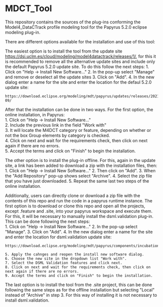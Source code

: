 # MDCT_Tool

This repository contains the sources of the plug-ins conforming the Model4_DataCTrack profile modeling tool for the Papyrus 5.2.0 eclipse modeling plug-in.

There are different options available for the installation and use of this tool:

  The easiest option is to install the tool from the update site https://dsi.uclm.es/cloud/modeling/model4datactrack/releases/1/, for this it is recommended to remove all the alternative update sites and include only the default Papyrus 5.2.0 update site. To do this follow the next steps:
    1. Click on "Help -> Install New Software..." 
    2. In the pop-up select "Manage" and remove or deselect all the update sites
    3. Click on "Add".
    4. In the new dialog enter a name for the site and enter the location for the defaul 5.2.0 update site:
    
    https://download.eclipse.org/modeling/mdt/papyrus/updates/releases/2021-09/
  
  
  After that the installation can be done in two ways. For the first option, the online installation, in Papyrus:    
    1. Click on "Help -> Install New Software..."    
    2. Include the previous link in the field "Work with"     
    3. It will locate the M4DCT category or feature, depending on whether or not the box Group elements by category is checked.    
    4. Click on next and wait for the requirements check, then click on next again if there are no errors.    
    5. Accept the terms and click on "Finish" to begin the installation. 
  
  The other option is to install the plug-in offline. For this, again in the update site, a link has been added to download a zip with the installation files, then:   
    1. Click on "Help -> Install New Software..."
    2. Then click on "Add".
    3. When the "Add Repository" pop-up shows select "Archive".
    4. Select the zip file that you have just downloaded.
    5. Repeat the same last two steps of the online installation. 
  
  Additionally, users can directly clone or download a zip file with the contents of this repo and run the code in a papyrus runtime instance. The first option is to download or clone this repo and open all the projects, except .feature and .site, into your papyrus workspace and execute them. For this, it will be necessary to manually install the dsml.validation plug-in. This can be done following the next steps:    
    1. Click on "Help -> Install New Software..."
    2. In the pop-up select "Manage".
    3. Click on "Add".
    4. In the new dialog enter a name for the site and enter the location for dsml.validation update site:
    
    https://download.eclipse.org/modeling/mdt/papyrus/components/incubation/dsml.validation/updates/oxygen/1.2.0/
        
    5. Apply the cahnges and reopen the install new software dialog.
    6. Choose the new site in the dropdown list "Work with".
    7. Select the DSML Validation features and click next.
    8. Click on next and wait for the requirements check, then click on next again if there are no errors.
    9. Accept the terms and click on "Finish" to begin the installation. 
  
  The last option is to install the tool from the .site project, this can be done following the same steps as for the offline installation but selecting "Local" instead of "Archive" in step 3. For this way of installing it is not necessary to install dsml.validation.
